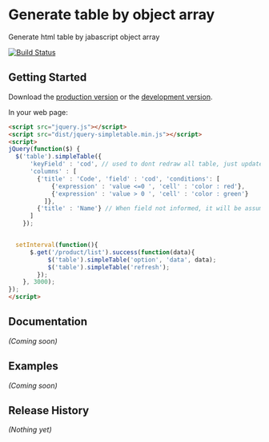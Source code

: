 # Generate table by object array

Generate html table by jabascript object array

[![Build Status](https://travis-ci.org/edgardleal/jquery-simpleTable.svg?branch=master)](https://travis-ci.org/edgardleal/jquery-simpleTable)

## Getting Started

Download the [production version][min] or the [development version][max].

[min]: https://raw.github.com/edgardleal/jquery-jquery-simpletable/master/dist/jquery.jquery-simpletable.min.js
[max]: https://raw.github.com/edgardleal/jquery-jquery-simpletable/master/dist/jquery.jquery-simpletable.js

In your web page:

```html
<script src="jquery.js"></script>
<script src="dist/jquery-simpletable.min.js"></script>
<script>
jQuery(function($) {
  $('table').simpleTable({
      'keyField' : 'cod', // used to dont redraw all table, just update the row with id 
      'columns' : [
        {'title' : 'Code', 'field' : 'cod', 'conditions': [ 
            {'expression' : 'value <=0 ', 'cell' : 'color : red'},
            {'expression' : 'value > 0 ', 'cell' : 'color : green'}
          ]},
        {'title' : 'Name'} // When field not informed, it will be assume 'title' field
      ]
    });


  setInterval(function(){
      $.get('/product/list').success(function(data){
           $('table').simpleTable('option', 'data', data);
           $('table').simpleTable('refresh');
        });
    }, 3000);
});
</script>
```

## Documentation
_(Coming soon)_

## Examples
_(Coming soon)_

## Release History
_(Nothing yet)_
